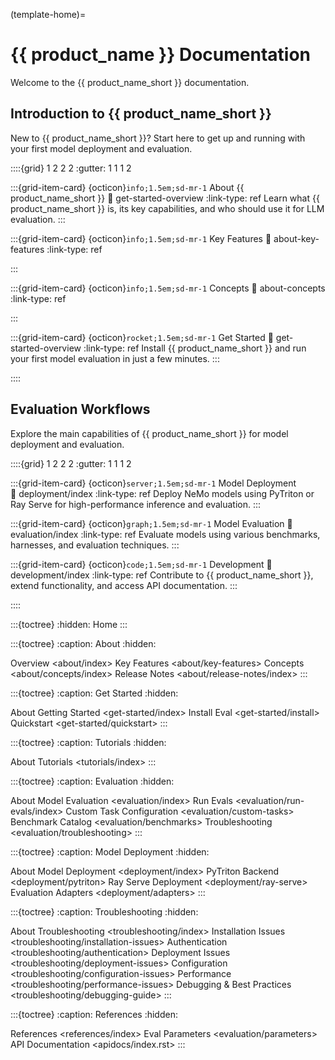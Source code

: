 (template-home)=

# {{ product_name }} Documentation

Welcome to the {{ product_name_short }} documentation.

## Introduction to {{ product_name_short }}

New to {{ product_name_short }}? Start here to get up and running with your first model deployment and evaluation.

::::{grid} 1 2 2 2
:gutter: 1 1 1 2

:::{grid-item-card} {octicon}`info;1.5em;sd-mr-1` About {{ product_name_short }}
:link: get-started-overview
:link-type: ref
Learn what {{ product_name_short }} is, its key capabilities, and who should use it for LLM evaluation.
:::

:::{grid-item-card} {octicon}`info;1.5em;sd-mr-1` Key Features
:link: about-key-features
:link-type: ref
<!-- TBD -->
:::

:::{grid-item-card} {octicon}`info;1.5em;sd-mr-1` Concepts
:link: about-concepts
:link-type: ref
<!-- TBD -->
:::

:::{grid-item-card} {octicon}`rocket;1.5em;sd-mr-1` Get Started
:link: get-started-overview
:link-type: ref
Install {{ product_name_short }} and run your first model evaluation in just a few minutes.
:::

::::

## Evaluation Workflows

Explore the main capabilities of {{ product_name_short }} for model deployment and evaluation.

::::{grid} 1 2 2 2
:gutter: 1 1 1 2

:::{grid-item-card} {octicon}`server;1.5em;sd-mr-1` Model Deployment  
:link: deployment/index
:link-type: ref
Deploy NeMo models using PyTriton or Ray Serve for high-performance inference and evaluation.
:::

:::{grid-item-card} {octicon}`graph;1.5em;sd-mr-1` Model Evaluation
:link: evaluation/index
:link-type: ref
Evaluate models using various benchmarks, harnesses, and evaluation techniques.
:::

:::{grid-item-card} {octicon}`code;1.5em;sd-mr-1` Development
:link: development/index
:link-type: ref
Contribute to {{ product_name_short }}, extend functionality, and access API documentation.
:::

::::

:::{toctree}
:hidden:
Home <self>
:::

:::{toctree}
:caption: About
:hidden:

Overview <about/index>
Key Features <about/key-features>
Concepts <about/concepts/index>
Release Notes <about/release-notes/index>
:::

:::{toctree}
:caption: Get Started
:hidden:

About Getting Started <get-started/index>
Install Eval <get-started/install>
Quickstart <get-started/quickstart>
:::

:::{toctree}
:caption: Tutorials
:hidden:

About Tutorials <tutorials/index>
:::

:::{toctree}
:caption: Evaluation
:hidden:

About Model Evaluation <evaluation/index>
Run Evals <evaluation/run-evals/index>
Custom Task Configuration <evaluation/custom-tasks>
Benchmark Catalog <evaluation/benchmarks>
Troubleshooting <evaluation/troubleshooting>
:::

:::{toctree}
:caption: Model Deployment
:hidden:

About Model Deployment <deployment/index>
PyTriton Backend <deployment/pytriton>
Ray Serve Deployment <deployment/ray-serve>
Evaluation Adapters <deployment/adapters>
:::

:::{toctree}
:caption: Troubleshooting
:hidden:

About Troubleshooting <troubleshooting/index>
Installation Issues <troubleshooting/installation-issues>
Authentication <troubleshooting/authentication>
Deployment Issues <troubleshooting/deployment-issues>
Configuration <troubleshooting/configuration-issues>
Performance <troubleshooting/performance-issues>
Debugging & Best Practices <troubleshooting/debugging-guide>
:::

:::{toctree}
:caption: References
:hidden:

References <references/index>
Eval Parameters <evaluation/parameters>
API Documentation <apidocs/index.rst>
:::
